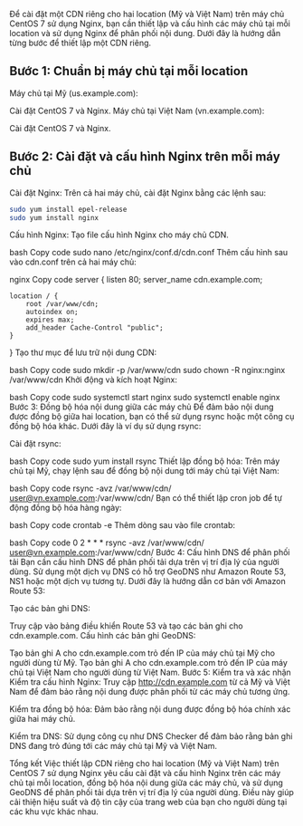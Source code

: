 Để cài đặt một CDN riêng cho hai location (Mỹ và Việt Nam) trên máy chủ CentOS 7 sử dụng Nginx, bạn cần thiết lập và cấu hình các máy chủ tại mỗi location và sử dụng Nginx để phân phối nội dung. Dưới đây là hướng dẫn từng bước để thiết lập một CDN riêng.

## Bước 1: Chuẩn bị máy chủ tại mỗi location
Máy chủ tại Mỹ (us.example.com):

Cài đặt CentOS 7 và Nginx.
Máy chủ tại Việt Nam (vn.example.com):

Cài đặt CentOS 7 và Nginx.
## Bước 2: Cài đặt và cấu hình Nginx trên mỗi máy chủ
Cài đặt Nginx:
Trên cả hai máy chủ, cài đặt Nginx bằng các lệnh sau:
```sh
sudo yum install epel-release  
sudo yum install nginx
```
Cấu hình Nginx:
Tạo file cấu hình Nginx cho máy chủ CDN.

bash
Copy code
sudo nano /etc/nginx/conf.d/cdn.conf
Thêm cấu hình sau vào cdn.conf trên cả hai máy chủ:

nginx
Copy code
server {
    listen 80;
    server_name cdn.example.com;

    location / {
        root /var/www/cdn;
        autoindex on;
        expires max;
        add_header Cache-Control "public";
    }
}
Tạo thư mục để lưu trữ nội dung CDN:

bash
Copy code
sudo mkdir -p /var/www/cdn
sudo chown -R nginx:nginx /var/www/cdn
Khởi động và kích hoạt Nginx:

bash
Copy code
sudo systemctl start nginx
sudo systemctl enable nginx
Bước 3: Đồng bộ hóa nội dung giữa các máy chủ
Để đảm bảo nội dung được đồng bộ giữa hai location, bạn có thể sử dụng rsync hoặc một công cụ đồng bộ hóa khác. Dưới đây là ví dụ sử dụng rsync:

Cài đặt rsync:

bash
Copy code
sudo yum install rsync
Thiết lập đồng bộ hóa:
Trên máy chủ tại Mỹ, chạy lệnh sau để đồng bộ nội dung tới máy chủ tại Việt Nam:

bash
Copy code
rsync -avz /var/www/cdn/ user@vn.example.com:/var/www/cdn/
Bạn có thể thiết lập cron job để tự động đồng bộ hóa hàng ngày:

bash
Copy code
crontab -e
Thêm dòng sau vào file crontab:

bash
Copy code
0 2 * * * rsync -avz /var/www/cdn/ user@vn.example.com:/var/www/cdn/
Bước 4: Cấu hình DNS để phân phối tải
Bạn cần cấu hình DNS để phân phối tải dựa trên vị trí địa lý của người dùng. Sử dụng một dịch vụ DNS có hỗ trợ GeoDNS như Amazon Route 53, NS1 hoặc một dịch vụ tương tự. Dưới đây là hướng dẫn cơ bản với Amazon Route 53:

Tạo các bản ghi DNS:

Truy cập vào bảng điều khiển Route 53 và tạo các bản ghi cho cdn.example.com.
Cấu hình các bản ghi GeoDNS:

Tạo bản ghi A cho cdn.example.com trỏ đến IP của máy chủ tại Mỹ cho người dùng từ Mỹ.
Tạo bản ghi A cho cdn.example.com trỏ đến IP của máy chủ tại Việt Nam cho người dùng từ Việt Nam.
Bước 5: Kiểm tra và xác nhận
Kiểm tra cấu hình Nginx:
Truy cập http://cdn.example.com từ cả Mỹ và Việt Nam để đảm bảo rằng nội dung được phân phối từ các máy chủ tương ứng.

Kiểm tra đồng bộ hóa:
Đảm bảo rằng nội dung được đồng bộ hóa chính xác giữa hai máy chủ.

Kiểm tra DNS:
Sử dụng công cụ như DNS Checker để đảm bảo rằng bản ghi DNS đang trỏ đúng tới các máy chủ tại Mỹ và Việt Nam.

Tổng kết
Việc thiết lập CDN riêng cho hai location (Mỹ và Việt Nam) trên CentOS 7 sử dụng Nginx yêu cầu cài đặt và cấu hình Nginx trên các máy chủ tại mỗi location, đồng bộ hóa nội dung giữa các máy chủ, và sử dụng GeoDNS để phân phối tải dựa trên vị trí địa lý của người dùng. Điều này giúp cải thiện hiệu suất và độ tin cậy của trang web của bạn cho người dùng tại các khu vực khác nhau.
